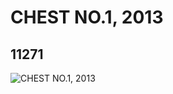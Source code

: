 # CHEST NO.1, 2013
## 11271
![CHEST NO.1, 2013](https://lc-www-live-s.legocdn.com/media/bricks/5/2/6016208.jpg)